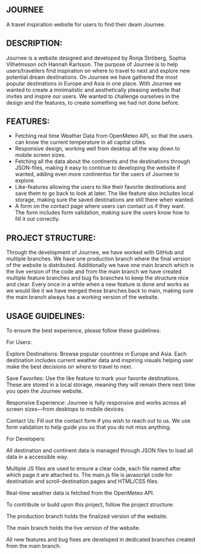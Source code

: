 JOURNEE
-
A travel inspiration website for users to find their deam Journee.

DESCRIPTION:
- 
Journee is a website designed and developed by Ronja Ströberg, Sophia Vilhelmsson och Hannah Karlsson. 
The purpose of Journee is to help users/travellers find inspiration on where to travel to next and explore new potential dream destinations.
On Journee we have gathered the most popular destinations in Europe and Asia in one place. 
With Journee we wanted to create a minimalistic and aesthetically pleasing website that invites and inspire our users. 
We wanted to challenge ourselves in the design and the features, to create something we had not done before.

FEATURES:
- 
- Fetching real time Weather Data from OpenMeteo API, so that the users can know the current temperature in all capital cities.
- Responsive design, working well from desktop all the way down to mobile screen sizes.
- Fetching all the data about the continents and the destinations through JSON-files, making it easy to continue to developing the website if wanted, adding even more continentss for the users of Journee to explore.
- Like-features allowing the users to like their favorite destinations and save them to go back to look at later. The like feature also includes local storage, making sure the saved destinations are still there when wanted.
- A form on the contact page where users can contact us if they want. The form includes form validation, making sure the users know how to fill it out correctly. 

PROJECT STRUCTURE:
-
Through the development of Journee, we have worked with GitHub and multiple branches. We have one production branch where the final version of the website is distributed. Additionally we have one main branch which is the live version of the code and from the main branch we have created multiple feature branches and bug fix branches to keep the structure nice and clear. Every once in a while when a new feature is done and works as we would like it we have merged these branches back to main, making sure the main branch always has a working version of the website.

USAGE GUIDELINES:
-
To ensure the best experience, please follow these guidelines:

For Users:

Explore Destinations: Browse popular countries in Europe and Asia. Each destination includes current weather data and inspiring visuals helping user make the best decisions on where to travel to next.

Save Favorites: Use the like feature to mark your favorite destinations. These are stored in a local storage, meaning they will remain there next time you open the Journee website.

Responsive Experience: Journee is fully responsive and works across all screen sizes—from desktops to mobile devices.

Contact Us: Fill out the contact form if you wish to reach out to us. We use form validation to help guide you so that you do not miss anything.

For Developers:

All destination and continent data is managed through JSON files to load all data in a accessible way.

Multiple JS files are used to ensure a clear code, each file named after which page it are attached to. The main.js file is javascript code for destination and scroll-destination pages and HTML/CSS files.

Real-time weather data is fetched from the OpenMeteo API.

To contribute or build upon this project, follow the project structure:

The production branch holds the finalized version of the website.

The main branch holds the live version of the website.

All new features and bug fixes are developed in dedicated branches created from the main branch.

